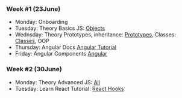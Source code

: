 ### Week #1 (23June)

- Monday: Onboarding
- Tuesday: Theory Basics JS: [Objects](https://learn.javascript.ru/object)
- Wednsday: Theory Prototypes, inheritance: [Prototypes](https://learn.javascript.ru/prototypes), Classes: [Classes](https://learn.javascript.ru/classes), OOP
- Thursday: Angular Docs [Angular Tutorial](https://angular.dev/tutorials/first-app)
- Friday: Angular Components [Angular](https://angular.dev/guide/components)


### Week #2 (30June)

- Monday: Theory Advanced JS: [All](https://learn.javascript.ru)
- Tuesday: Learn React Tutorial: [React Hooks](https://react.dev/reference/react/hooks)
